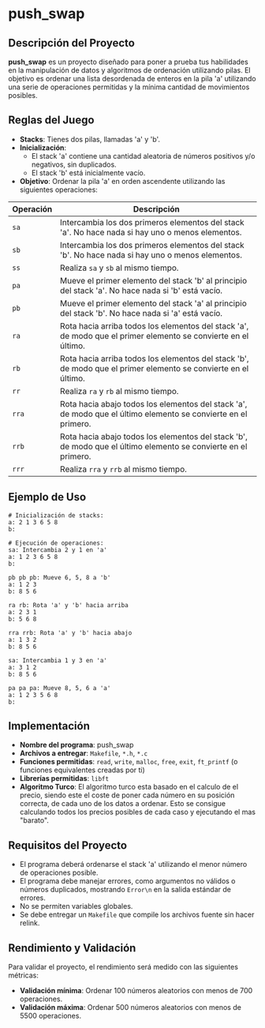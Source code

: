 # push_swap

## Descripción del Proyecto

**push_swap** es un proyecto diseñado para poner a prueba tus habilidades en la manipulación de datos y algoritmos de ordenación utilizando pilas. El objetivo es ordenar una lista desordenada de enteros en la pila 'a' utilizando una serie de operaciones permitidas y la mínima cantidad de movimientos posibles.

## Reglas del Juego

- **Stacks**: Tienes dos pilas, llamadas 'a' y 'b'.
- **Inicialización**:
  - El stack 'a' contiene una cantidad aleatoria de números positivos y/o negativos, sin duplicados.
  - El stack 'b' está inicialmente vacío.
- **Objetivo**: Ordenar la pila 'a' en orden ascendente utilizando las siguientes operaciones:

| Operación | Descripción |
|-----------|-------------|
| `sa`      | Intercambia los dos primeros elementos del stack 'a'. No hace nada si hay uno o menos elementos. |
| `sb`      | Intercambia los dos primeros elementos del stack 'b'. No hace nada si hay uno o menos elementos. |
| `ss`      | Realiza `sa` y `sb` al mismo tiempo. |
| `pa`      | Mueve el primer elemento del stack 'b' al principio del stack 'a'. No hace nada si 'b' está vacío. |
| `pb`      | Mueve el primer elemento del stack 'a' al principio del stack 'b'. No hace nada si 'a' está vacío. |
| `ra`      | Rota hacia arriba todos los elementos del stack 'a', de modo que el primer elemento se convierte en el último. |
| `rb`      | Rota hacia arriba todos los elementos del stack 'b', de modo que el primer elemento se convierte en el último. |
| `rr`      | Realiza `ra` y `rb` al mismo tiempo. |
| `rra`     | Rota hacia abajo todos los elementos del stack 'a', de modo que el último elemento se convierte en el primero. |
| `rrb`     | Rota hacia abajo todos los elementos del stack 'b', de modo que el último elemento se convierte en el primero. |
| `rrr`     | Realiza `rra` y `rrb` al mismo tiempo. |

## Ejemplo de Uso

```shell
# Inicialización de stacks:
a: 2 1 3 6 5 8
b:

# Ejecución de operaciones:
sa: Intercambia 2 y 1 en 'a'
a: 1 2 3 6 5 8
b:

pb pb pb: Mueve 6, 5, 8 a 'b'
a: 1 2 3
b: 8 5 6

ra rb: Rota 'a' y 'b' hacia arriba
a: 2 3 1
b: 5 6 8

rra rrb: Rota 'a' y 'b' hacia abajo
a: 1 3 2
b: 8 5 6

sa: Intercambia 1 y 3 en 'a'
a: 3 1 2
b: 8 5 6

pa pa pa: Mueve 8, 5, 6 a 'a'
a: 1 2 3 5 6 8
b:
```

## Implementación

- **Nombre del programa**: push_swap
- **Archivos a entregar**: `Makefile`, `*.h`, `*.c`
- **Funciones permitidas**: `read`, `write`, `malloc`, `free`, `exit`, `ft_printf` (o funciones equivalentes creadas por ti)
- **Librerías permitidas**: `libft`
- **Algoritmo Turco**: El algoritmo turco esta basado en el calculo de el precio, siendo este el coste de poner cada número en su posición correcta, de cada uno de los datos a ordenar. Esto se consigue calculando todos los precios posibles de cada caso y ejecutando el mas "barato".

## Requisitos del Proyecto

- El programa deberá ordenarse el stack 'a' utilizando el menor número de operaciones posible.
- El programa debe manejar errores, como argumentos no válidos o números duplicados, mostrando `Error\n` en la salida estándar de errores.
- No se permiten variables globales.
- Se debe entregar un `Makefile` que compile los archivos fuente sin hacer relink.

## Rendimiento y Validación

Para validar el proyecto, el rendimiento será medido con las siguientes métricas:
- **Validación mínima**: Ordenar 100 números aleatorios con menos de 700 operaciones.
- **Validación máxima**: Ordenar 500 números aleatorios con menos de 5500 operaciones.
